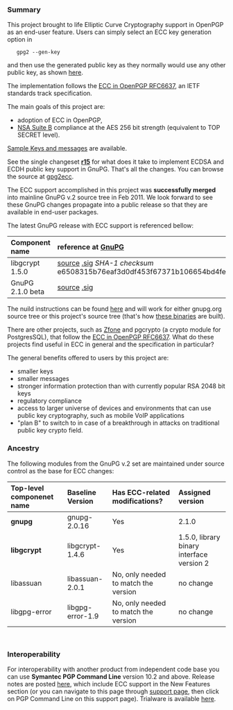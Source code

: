 ### Summary ###

This project brought to life Elliptic Curve Cryptography support in OpenPGP as an end-user feature. Users can simply select an ECC key generation option in

```
   gpg2 --gen-key 
```

and then use the generated public key as they normally would use any other public key, as shown [here](running.md).

The implementation follows the [ECC in OpenPGP RFC6637](http://tools.ietf.org/html/rfc6637), an IETF standards track specification.

The main goals of this project are:
  * adoption of ECC in OpenPGP,
  * [NSA Suite B](http://www.nsa.gov/ia/programs/suiteb_cryptography/) compliance at the AES 256 bit strength (equivalent to TOP SECRET level).

[Sample Keys and messages](https://sites.google.com/site/brainhub/pgpecckeys) are available.

See the single changeset **[r15](https://code.google.com/p/gnupg-ecc/source/detail?r=15)** for what does it take to implement ECDSA and ECDH public key support in GnuPG. That's all the changes. You can browse the source at [gpg2ecc](http://code.google.com/p/gnupg-ecc/source/browse/#svn/branches/gpg2ecc).

The ECC support accomplished in this project was **successfully merged** into mainline GnuPG v.2 source tree in Feb 2011. We look forward to see these GnuPG changes propagate into a public release so that they are available in end-user packages.

The latest GnuPG release with ECC support is referenced bellow:

| **Component name** | **reference at [GnuPG](http://gnupg.org)** |
|:-------------------|:-------------------------------------------|
| libgcrypt 1.5.0| [source](ftp://ftp.gnupg.org/gcrypt/libgcrypt/libgcrypt-1.5.0.tar.gz)  [.sig](ftp://ftp.gnupg.org/gcrypt/libgcrypt/libgcrypt-1.5.0.tar.gz) _SHA-1 checksum_ e6508315b76eaf3d0df453f67371b106654bd4fe |
| GnuPG 2.1.0 beta| [source](ftp://ftp.gnupg.org/gcrypt/gnupg/unstable/gnupg-2.1.0beta2.tar.bz2) [.sig](ftp://ftp.gnupg.org/gcrypt/gnupg/unstable/gnupg-2.1.0beta2.tar.bz2.sig) |

The nuild instructions can be found [here](http://code.google.com/p/gnupg-ecc/wiki/HowToBuildGnuPG) and will work for either gnupg.org source tree or this project's source tree (that's how [these binaries](http://code.google.com/p/gnupg-ecc/downloads/list) are built).

There are other projects, such as [Zfone](http://zfoneproject.com/) and pgcrypto (a crypto module for PostgresSQL), that follow the [ECC in OpenPGP RFC6637](http://tools.ietf.org/html/rfc6637). What do these projects find useful in ECC in general and the specification in particular?

The general benefits offered to users by this project are:
  * smaller keys
  * smaller messages
  * stronger information protection than with currently popular RSA 2048 bit keys
  * regulatory compliance
  * access to larger universe of devices and environments that can use public key cryptography, such as mobile VoIP applications
  * "plan B" to switch to in case of a breakthrough in attacks on traditional public key crypto field.

### Ancestry ###

The following modules from the GnuPG v.2 set are maintained under source control as the base for ECC changes:

| **Top-level componenet name** | **Baseline Version** | **Has ECC-related modifications?** | **Assigned version** |
|:------------------------------|:---------------------|:-----------------------------------|:---------------------|
| **gnupg** | gnupg-2.0.16 | Yes | 2.1.0 |
| **libgcrypt** | libgcrypt-1.4.6 | Yes | 1.5.0, library binary interface version 2 |
| libassuan | libassuan-2.0.1 | No, only needed to match the version | no change |
| libgpg-error | libgpg-error-1.9 | No, only needed to match the version | no change |

` `

### Interoperability ###

For interoperability with another product from independent code base you can use
**Symantec PGP Command Line** version 10.2 and above. Release notes are posted [here](http://www.symantec.com/business/support/index?page=landing&key=59287), which include ECC support in the New Features section (or you can navigate to this page through [support page](http://www.symantec.com/business/support/index?page=products), then click on PGP Command Line on this support page). Trialware is available [here](http://www.symantec.com/business/command-line).